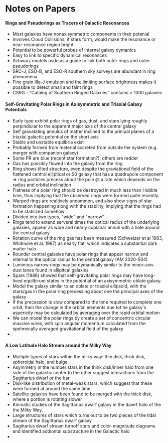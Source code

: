 # Notes on Papers

#### Rings and Pseudorings as Tracers of Galactic Resonances
- Most galaxies have nonaxisymmetric components in their potenial
- Involves Cloud Collisions, if stars form, would make the resonance or near-resonance region bright
- Potential to be powerful probes of internal galaxy dymanics
- Easy to link to specific dynamical resonances
- Schwarz models usde as a guide to link both outer rings and outer pseudorings
- SRC-J, ESO-B, and ESO-R southern sky surveys are abundant in ring phenomena
- Fine grain IIIa-J emulsion and the limiting surface brightness makes it possible to detect small and faint rings
- CSRG - "Catalog of Southern Ringed Galaxies" contains > 1000 galaxies

#### Self-Gravitating Polar Rings in Axisymmetric and Triaxial Galaxy Potentials
- Early type exhibit polar rings of gas, dust, and stars lying roughly perpindiular to the apparent major axis of the central galaxy
- Self gravatating annulus of matter inclined to the prinipal planes of a triaxial galactic potential on the short axis
- Stable and unstable equilbria exist
- Probably formed from material accreted from outside the system (e.g. merger with companion galaxy)
- Some PR are blue (recent star formation?), others are redder
- Gas has possibly flowed into the galaxy from the ring
- Ring shows tilted structure, even despite the graviational field of the flattened central elliptical or S0 galaxy that has a quadrupole component => ring particles precess about the pole @ a rate which depends on the radius and orbital inclination
- Flatness of a polar ring should be destroyed in much less than Hubble time, thus implying that the observed rings were formed quite recently. 
- Warped rings are realtively uncommon, and also show signs of star formation happening along with the stability, implying that the rings had to be stablized somehow
- Divided into two types, "wide" and "narrow"
- Rings tend to extend serveral times the optical radius of the underlying galaxies, appear as wide and nearly coplanar annuli with a hole around the central galaxy
- Rotation curve of the ring gas has been measured (Schweizer et al 1983, Whitmore et al. 1987) as nearly flat, which indicates a substantial dark matter halo
- Rounder central galaxies have polar rings that appear narrow and internal to the optical radius fo the central galaxy (AM 2020-504)
- Luminous narrow rings may be dymanically similar to the minor-axis dust lanes found in ellipitcal galaxies
- Spark (1986) showed that self-gravitating polar rings may have long-lived equilbirum states in the potential of an axisymmetric oblate galaxy.
- Model the galaxy similar to an oblate or triaxial ellipsoid, with the stars/gas in the polar ring precessing about one the principal axes of the galaxy
- If the precession is slow compared to the time required to complete one orbit, then the change in the orbital elements due tot he galaxy's aspericity may  be calculated by averaging over the rapid orbital motion
- We can model the polar rings by create a set of concentric circular massive wires, with spin angular momentum calculated from the spehreically averaged gravitational field of the galaxy
- 

#### A Low Latitude Halo Stream around the Milky Way
- Multiple types of stars within the milky way: thin disk, thick disk, spheroidal halo, and bulge. 
- Asymmetry in the number stars in the think disk/inner halo from one side of the galactic center to the other suggest interactions from the Sagittarius dwarf or the bar
- Disk-like distribution of metal-weak stars, which suggest that these were formed at around the same time
- Satellite galaxies have been found to be merged with the thick disk, where a portion is rotating slower 
- Kinmatic studies of the Sagittarius dwarf galaxy in the dawrf halo of the the Milky Way.
- Large structures of stars which turns out to be two pieces of the tidal stream of the Sagittarius dwarf galaxy
- Sagittarius dwarf stream turnoff stars and color-magnitude diagrams and identified addiontal substructure in the Galactic halo
- 